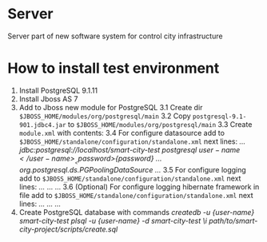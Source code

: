 Server
======

Server part of new software system for control
city infrastructure

How to install test environment
===============================

1. Install PostgreSQL 9.1.11
2. Install Jboss AS 7
3. Add to Jboss new module for PostgreSQL
3.1 Create dir `$JBOSS_HOME/modules/org/postgresql/main`
3.2 Copy `postgresql-9.1-901.jdbc4.jar` to `$JBOSS_HOME/modules/org/postgresql/main`
3.3 Create `module.xml` with contents:
_<?xml version="1.0" encoding="UTF-8"?>_
_<module xmlns="urn:jboss:module:1.1" name="org.postgresql">_
_<resources>_
_<resource-root path="postgresql-9.1-901.jdbc4.jar"/>_
_<!-- Insert resources here -->_
_</resources>_
_<dependencies>_
_<module name="javax.api"/>_
_<module name="javax.transaction.api"/>_
_<module name="javax.servlet.api" optional="true"/>_
_</dependencies>_
_</module>_
3.4 For configure datasource add to `$JBOSS_HOME/standalone/configuration/standalone.xml` next lines:
_<subsystem xmlns="urn:jboss:domain:datasources:1.0">_
_<datasources>_
_..._
_<datasource jndi-name="java:jboss/datasources/SmartCityDataSourceTest" pool-name="smart-city-db-pool-test" enabled="true" use-java-context="true">_
_<connection-url>jdbc:postgresql://localhost/smart-city-test</connection-url>_
_<driver>postgresql</driver>_
_<security>_
_<user-name>${user-name}</user-name>_
_<password>${password}</password>_
_</security>_
_</datasource>_
_<drivers>_
_..._
_<driver name="postgresql" module="org.postgresql">_
_<xa-datasource-class>org.postgresql.ds.PGPoolingDataSource</xa-datasource-class>_
_</driver>_
_</drivers>_
_..._
_</datasources>_
_</subsystem>_
3.5 For configure logging add to `$JBOSS_HOME/standalone/configuration/standalone.xml` next lines:
_<subsystem xmlns="urn:jboss:domain:logging:1.1">_
_..._
_<periodic-rotating-file-handler name="SMART-CITY-LOG">_
_<formatter>_
_<pattern-formatter pattern="%d{HH:mm:ss,SSS} [%c.%M] %s%E%n"/>_
_</formatter>_
_<file relative-to="jboss.server.log.dir" path="smart-city.log"/>_
_<suffix value=".yyyy-MM-dd"/>_
_<append value="true"/>_
_</periodic-rotating-file-handler>_
...
_<logger category="org.smartcity" use-parent-handlers="false">_
_<level name="DEBUG"/>_
_<handlers>_
_<handler name="SMART-CITY-LOG"/>_
_</handlers>_
_</logger>_
...
_</subsystem>_
3.6 (Optional) For configure logging hibernate framework in file add to
`$JBOSS_HOME/standalone/configuration/standalone.xml` next lines:
_<subsystem xmlns="urn:jboss:domain:logging:1.1">_
_..._
_<periodic-rotating-file-handler name="HIBERNATE-LOG">_
_<formatter>_
_<pattern-formatter pattern="%d{HH:mm:ss,SSS} %-5p [%c] %s%E%n"/>_
_</formatter>_
_<file relative-to="jboss.server.log.dir" path="hibernate.log"/>_
_<suffix value=".yyyy-MM-dd"/>_
_<append value="true"/>_
_</periodic-rotating-file-handler>_
_..._
_<logger category="org.hibernate" use-parent-handlers="false">_
_<level name="INFO"/>_
_<handlers>_
_<handler name="HIBERNATE-LOG"/>_
_</handlers>_
_</logger>_
_..._
_</subsystem>_
4. Create PostgreSQL database with commands
_createdb -u {user-name} smart-city-test_
_plsql -u {user-name} -d smart-city-test_
_\i path/to/smart-city-project/scripts/create.sql_
